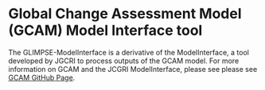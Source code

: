 # Global Change Assessment Model (GCAM) Model Interface tool

The GLIMPSE-ModelInterface is a derivative of the ModelInterface, a tool developed by JGCRI to process outputs of the GCAM model. For more information on GCAM and the JCGRI ModelInterface, please see please see [GCAM GitHub Page](https://github.com/JGCRI/gcam-core).
